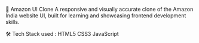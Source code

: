 🛒 Amazon UI Clone
A responsive and visually accurate clone of the Amazon India website UI, built for learning and showcasing frontend development skills.
<br>

🛠️ Tech Stack used :
HTML5
CSS3
JavaScript
